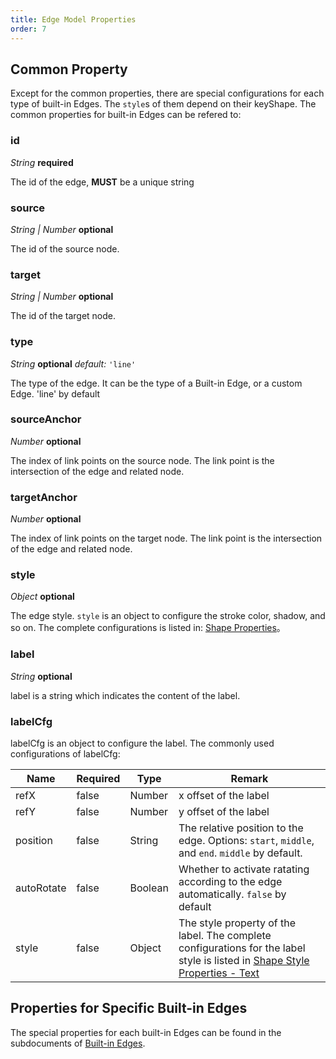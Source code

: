 ```yaml
---
title: Edge Model Properties
order: 7
---
```


## Common Property

Except for the common properties, there are special configurations for each type of built-in Edges. The `style`s of them depend on their keyShape. The common properties for built-in Edges can be refered to:

### id

<description> _String_ **required** </description>

The id of the edge, **MUST** be a unique string

### source

<description> _String | Number_ **optional** </description>

The id of the source node.

### target

<description> _String | Number_ **optional** </description>

The id of the target node.

### type

<description> _String_ **optional** _default:_ `'line'`</description>

The type of the edge. It can be the type of a Built-in Edge, or a custom Edge. 'line' by default

### sourceAnchor

<description> _Number_ **optional** </description>

The index of link points on the source node. The link point is the intersection of the edge and related node.

### targetAnchor

<description> _Number_ **optional** </description>

The index of link points on the target node. The link point is the intersection of the edge and related node.

### style

<description> _Object_ **optional** </description>

The edge style. `style` is an object to configure the stroke color, shadow, and so on. The complete configurations is listed in: [Shape Properties](/en/docs/api/shapeProperties.zh.md)。

### label

<description> _String_ **optional** </description>

label is a string which indicates the content of the label.

### labelCfg

labelCfg is an object to configure the label. The commonly used configurations of labelCfg:

| Name | Required | Type | Remark |
| --- | --- | --- | --- |
| refX | false | Number | x offset of the label |
| refY | false | Number | y offset of the label |
| position | false | String | The relative position to the edge. Options: `start`, `middle`, and `end`. `middle` by default. |
| autoRotate | false | Boolean | Whether to activate ratating according to the edge automatically. `false` by default |
| style | false | Object | The style property of the label. The complete configurations for the label style is listed in [Shape Style Properties - Text](/en/docs/api/shapeProperties/#text) |

## Properties for Specific Built-in Edges

The special properties for each built-in Edges can be found in the subdocuments of [Built-in Edges](/en/docs/manual/middle/elements/edges/defaultEdge).
